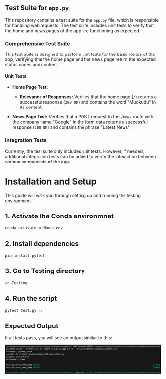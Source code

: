 ## Test Suite for `app.py`

This repository contains a test suite for the `app.py` file, which is responsible for handling web requests. The test suite includes unit tests to verify that the home and news pages of the app are functioning as expected.

### Comprehensive Test Suite

This test suite is designed to perform unit tests for the basic routes of the app, verifying that the home page and the news page return the expected status codes and content.

#### Unit Tests

- **Home Page Test:**
  - **Relevance of Responses:** Verifies that the home page (`/`) returns a successful response (`200 OK`) and contains the word "Mudkudu" in its content.

- **News Page Test:** Verifies that a POST request to the `/news` route with the company name "Google" in the form data returns a successful response (`200 OK`) and contains the phrase "Latest News".

### Integration Tests

Currently, the test suite only includes unit tests. However, if needed, additional integration tests can be added to verify the interaction between various components of the app.

# Installation and Setup

This guide will walk you through setting up and running the testing environment

## 1. Activate the Conda environmnet

``` bash
conda activate mudkudu_env
```

## 2. Install dependencies

``` bash
pip install pytest
```

## 3. Go to Testing directory

```bash
cd Testing
```

## 4. Run the script

```bash
pytest test.py -v
```

## Expected Output
If all tests pass, you will see an output similar to this:

![alt text](image-1.png)
